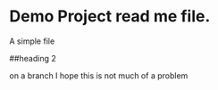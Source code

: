 # Demo Project read me file.

A simple file

##heading 2

on a branch
I hope this is not much of a problem
